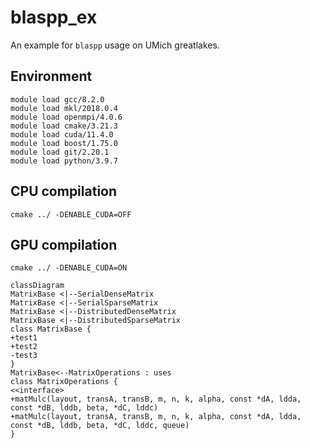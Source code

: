 # blaspp_ex
An example for `blaspp` usage on UMich greatlakes.

## Environment
```shell
module load gcc/8.2.0
module load mkl/2018.0.4
module load openmpi/4.0.6
module load cmake/3.21.3
module load cuda/11.4.0
module load boost/1.75.0
module load git/2.20.1 
module load python/3.9.7
```

## CPU compilation
`cmake ../ -DENABLE_CUDA=OFF`

## GPU compilation
`cmake ../ -DENABLE_CUDA=ON`

```mermaid
classDiagram
MatrixBase <|--SerialDenseMatrix
MatrixBase <|--SerialSparseMatrix
MatrixBase <|--DistributedDenseMatrix
MatrixBase <|--DistributedSparseMatrix
class MatrixBase {
+test1
+test2
-test3
}
MatrixBase<--MatrixOperations : uses
class MatrixOperations {
<<interface>
+matMulc(layout, transA, transB, m, n, k, alpha, const *dA, ldda, const *dB, lddb, beta, *dC, lddc)
+matMulc(layout, transA, transB, m, n, k, alpha, const *dA, ldda, const *dB, lddb, beta, *dC, lddc, queue)
}
```
